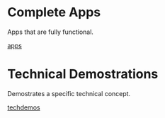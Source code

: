 # Complete Apps

Apps that are fully functional.

[apps](apps.md ':include')

# Technical Demostrations

Demostrates a specific technical concept.

[techdemos](techdemos.md ':include')